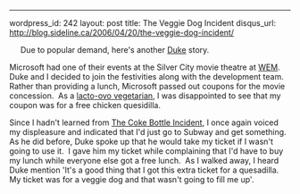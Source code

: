 --- 
wordpress_id: 242
layout: post
title: The Veggie Dog Incident
disqus_url: http://blog.sideline.ca/2006/04/20/the-veggie-dog-incident/

<p><img alt="" hspace="10" src="http://www.thesoydailyclub.com/images/2_hot_dogs.jpg" align="left" vspace="10" border="0" />Due to popular demand, here's another <a href="http://blogs.sideline.ca/archive/2006/04/20/TheCokeBottleIncident.aspx">Duke</a> story.</p>
<p>Microsoft had one of their events at the Silver City movie theatre at <a href="http://en.wikipedia.org/wiki/West_Edmonton_Mall">WEM</a>.  Duke and I decided to join the festivities along with the development team.  Rather than providing a lunch, Microsoft passed out coupons for the movie concession.  As a <a href="http://en.wikipedia.org/wiki/Vegetarian#Terminology_and_varieties_of_vegetarianism">lacto-ovo vegetarian</a>, I was disappointed to see that my coupon was for a free chicken quesidilla.  </p>
<p>Since I hadn't learned from <a href="http://blogs.sideline.ca/archive/2006/04/20/TheCokeBottleIncident.aspx">The Coke Bottle Incident</a>, I once again voiced my displeasure and indicated that I'd just go to Subway and get something.  As he did before, Duke spoke up that he would take my ticket if I wasn't going to use it.  I gave him my ticket while complaining that I'd have to buy my lunch while everyone else got a free lunch.  As I walked away, I heard Duke mention 'It's a good thing that I got this extra ticket for a quesadilla.  My ticket was for a veggie dog and that wasn't going to fill me up'.</p>
